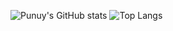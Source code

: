 ![Punuy's GitHub stats](https://github-readme-stats.vercel.app/api?username=Punuy&show_icons=true&theme=tokyonight) ![Top Langs](https://github-readme-stats.vercel.app/api/top-langs/?username=Punuy&layout=demo)
